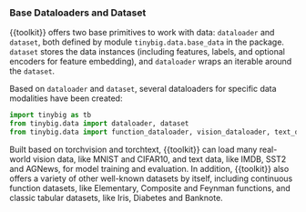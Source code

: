 ### Base Dataloaders and Dataset

{{toolkit}} offers two base primitives to work with data: `dataloader` and `dataset`, both defined by module `tinybig.data.base_data` 
in the package. 
`dataset` stores the data instances (including features, labels, and optional encoders for feature embedding), and
`dataloader` wraps an iterable around the `dataset`.

Based on `dataloader` and `dataset`, several dataloaders for specific data modalities have been created:

```python
import tinybig as tb
from tinybig.data import dataloader, dataset
from tinybig.data import function_dataloader, vision_dataloader, text_dataloader, tabular_dataloader
```

Built based on torchvision and torchtext, {{toolkit}} can load many real-world vision data, like MNIST and CIFAR10, and
text data, like IMDB, SST2 and AGNews, for model training and evaluation. In addition, {{toolkit}} also offers a variety
of other well-known datasets by itself, including continuous function datasets, like Elementary, Composite and Feynman functions,
and classic tabular datasets, like Iris, Diabetes and Banknote.